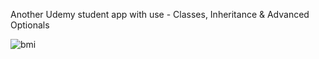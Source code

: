 Another Udemy student app with use - Classes, Inheritance & Advanced Optionals <br>

![bmi](https://user-images.githubusercontent.com/118765521/232453687-5395aec9-0cdc-4cc9-98d8-1908ab717138.gif)
